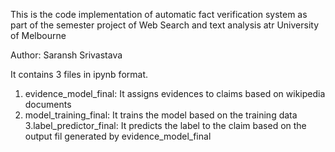 This is the code implementation of automatic fact verification system as part of the semester project of Web Search and text analysis atr University of Melbourne

Author: Saransh Srivastava


It contains 3 files in ipynb  format.

1. evidence_model_final: It assigns evidences to claims based on wikipedia documents
2. model_training_final: It trains the model based on the training data
3.label_predictor_final: It predicts the label to the claim based on the output fil generated by evidence_model_final
